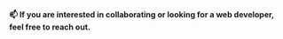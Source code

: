#### 📫 If you are interested in collaborating or looking for a web developer, feel free to reach out.
